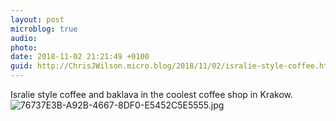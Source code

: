 ```yaml
---
layout: post
microblog: true
audio: 
photo: 
date: 2018-11-02 21:21:49 +0100
guid: http://ChrisJWilson.micro.blog/2018/11/02/isralie-style-coffee.html
---
```

Isralie style coffee and baklava in the coolest coffee shop in Krakow. 
![76737E3B-A92B-4667-8DF0-E5452C5E5555.jpg](http://chrisjwilson.me/uploads/2018/2258f1d350.jpg)
